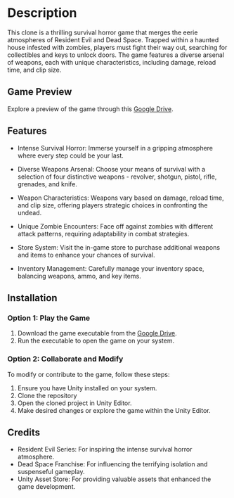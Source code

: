 # Description
This clone is a thrilling survival horror game that merges the eerie atmospheres of Resident Evil and Dead Space. Trapped within a haunted house infested with zombies, players must fight their way out, searching for collectibles and keys to unlock doors. The game features a diverse arsenal of weapons, each with unique characteristics, including damage, reload time, and clip size.

## Game Preview

Explore a preview of the game through this [Google Drive](https://drive.google.com/file/d/1qU_ecjIs7Goex4HWcQZAO9ZjQzrZVJhw/view?usp=sharing).

## Features
- Intense Survival Horror: Immerse yourself in a gripping atmosphere where every step could be your last.

- Diverse Weapons Arsenal: Choose your means of survival with a selection of four distinctive weapons - revolver, shotgun, pistol, rifle, grenades, and knife.

- Weapon Characteristics: Weapons vary based on damage, reload time, and clip size, offering players strategic choices in confronting the undead.

- Unique Zombie Encounters: Face off against zombies with different attack patterns, requiring adaptability in combat strategies.
  
- Store System: Visit the in-game store to purchase additional weapons and items to enhance your chances of survival.

- Inventory Management: Carefully manage your inventory space, balancing weapons, ammo, and key items.

## Installation

### Option 1: Play the Game

1. Download the game executable from the [Google Drive](https://drive.google.com/file/d/1qU_ecjIs7Goex4HWcQZAO9ZjQzrZVJhw/view?usp=sharing).
2. Run the executable to open the game on your system.

### Option 2: Collaborate and Modify

To modify or contribute to the game, follow these steps:

1. Ensure you have Unity installed on your system.
2. Clone the repository
3. Open the cloned project in Unity Editor.
4. Make desired changes or explore the game within the Unity Editor.

## Credits
- Resident Evil Series: For inspiring the intense survival horror atmosphere.
- Dead Space Franchise: For influencing the terrifying isolation and suspenseful gameplay.
- Unity Asset Store: For providing valuable assets that enhanced the game development.
